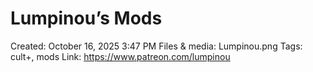 # Lumpinou’s Mods

Created: October 16, 2025 3:47 PM
Files & media: Lumpinou.png
Tags: cult+, mods
Link: https://www.patreon.com/lumpinou